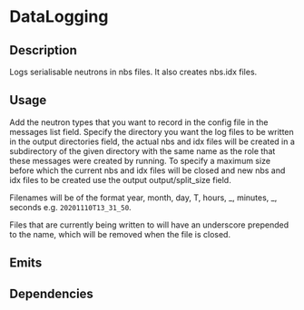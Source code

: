 # DataLogging

## Description

Logs serialisable neutrons in nbs files. It also creates nbs.idx files.

## Usage

Add the neutron types that you want to record in the config file in the messages list field. Specify the directory you
want the log files to be written in the output directories field, the actual nbs and idx files will be created in a
subdirectory of the given directory with the same name as the role that these messages were created by running. To
specify a maximum size before which the current nbs and idx files will be closed and new nbs and idx files to be created
use the output output/split_size field.

Filenames will be of the format year, month, day, T, hours, \_, minutes, \_, seconds e.g.
`20201110T13_31_50`.

Files that are currently being written to will have an underscore prepended to the name, which will be removed when the
file is closed.

## Emits

## Dependencies
